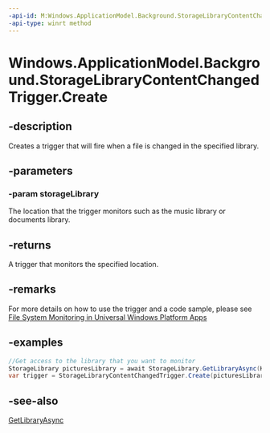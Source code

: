 ```yaml
---
-api-id: M:Windows.ApplicationModel.Background.StorageLibraryContentChangedTrigger.Create(Windows.Storage.StorageLibrary)
-api-type: winrt method
---
```


<!-- Method syntax
public Windows.ApplicationModel.Background.StorageLibraryContentChangedTrigger Create(Windows.Storage.StorageLibrary storageLibrary)
-->

# Windows.ApplicationModel.Background.StorageLibraryContentChangedTrigger.Create

## -description
Creates a trigger that will fire when a file is changed in the specified library.

## -parameters
### -param storageLibrary
The location that the trigger monitors such as the music library or documents library.

## -returns
A trigger that monitors the specified location.

## -remarks
For more details on how to use the trigger and a code sample, please see [File System Monitoring in Universal Windows Platform Apps](/archive/msdn-magazine/2016/december/universal-windows-platform-file-system-monitoring-in-universal-windows-platform-apps)

## -examples
```csharp
//Get access to the library that you want to monitor 
StorageLibrary picturesLibrary = await StorageLibrary.GetLibraryAsync(KnownLibraryId.Pictures); 
var trigger = StorageLibraryContentChangedTrigger.Create(picturesLibrary);
```



## -see-also
[GetLibraryAsync](../windows.storage/storagelibrary_getlibraryasync_1997874509.md)
